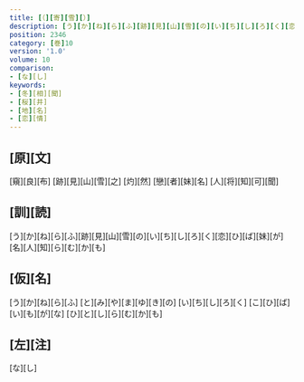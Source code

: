 ```yaml
---
title: [（][寄][雪][）]
description: [う][か][ね][ら][ふ][跡][見][山][雪][の][い][ち][し][ろ][く][恋][ひ][ば][妹][が][名][人][知][ら][む][か][も]
position: 2346
category: [巻]10
version: '1.0'
volume: 10
comparison:
- [な][し]
keywords:
- [冬][相][聞]
- [桜][井]
- [地][名]
- [恋][情]
---
```


## [原][文]

[窺][良][布] [跡][見][山][雪][之] [灼][然] [戀][者][妹][名] [人][将][知][可][聞]

## [訓][読]

[う][か][ね][ら][ふ][跡][見][山][雪][の][い][ち][し][ろ][く][恋][ひ][ば][妹][が][名][人][知][ら][む][か][も]

## [仮][名]

[う][か][ね][ら][ふ] [と][み][や][ま][ゆ][き][の] [い][ち][し][ろ][く] [こ][ひ][ば][い][も][が][な] [ひ][と][し][ら][む][か][も]

## [左][注]

[な][し]
